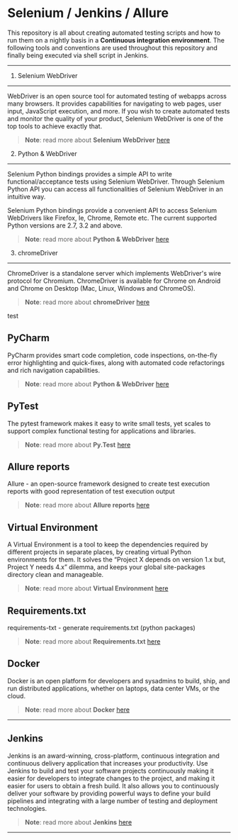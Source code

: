 Selenium / Jenkins / Allure
======================


This repository is all about creating automated testing scripts and how to run them on a nightly basis in a **Continuous integration environment**.  The following tools and conventions are used throughout this repository and finally being executed via shell script in Jenkins.

----------






1. Selenium WebDriver
-------------

WebDriver is an open source tool for automated testing of webapps across many browsers. It provides capabilities for navigating to web pages, user input, JavaScript execution, and more.  If you wish to create automated tests and monitor the quality of your product,  Selenium WebDriver is one of the top tools to achieve exactly that. 

> **Note**:  read more about **Selenium WebDriver** [here](http://www.seleniumhq.org/docs/03_webdriver.jsp)

2. Python & WebDriver
-------------

Selenium Python bindings provides a simple API to write functional/acceptance tests using Selenium WebDriver. Through Selenium Python API you can access all functionalities of Selenium WebDriver in an intuitive way.

Selenium Python bindings provide a convenient API to access Selenium WebDrivers like Firefox, Ie, Chrome, Remote etc. The current supported Python versions are 2.7, 3.2 and above. 

> **Note**:  read more about **Python & WebDriver** [here](http://selenium-python.readthedocs.io/api.html)

3. chromeDriver
-------------

ChromeDriver is a standalone server which implements WebDriver's wire protocol for Chromium. ChromeDriver is available for Chrome on Android and Chrome on Desktop (Mac, Linux, Windows and ChromeOS).  

> **Note**:  read more about **chromeDriver** [here](https://sites.google.com/a/chromium.org/chromedriver/)



test

PyCharm
-------------

PyCharm provides smart code completion, code inspections, on-the-fly error highlighting and quick-fixes, along with automated code refactorings and rich navigation capabilities.

> **Note**:  read more about **Python & WebDriver** [here](http://selenium-python.readthedocs.io/api.html)

PyTest
-------------

The pytest framework makes it easy to write small tests, yet scales to support complex functional testing for applications and libraries.

> **Note**:  read more about **Py.Test** [here](http://doc.pytest.org/en/latest/)

Allure reports
-------------

Allure - an open-source framework designed to create test execution reports with good representation of test execution output

> **Note**:  read more about **Allure reports** [here](http://allure.qatools.ru/)


Virtual Environment
-------------

A Virtual Environment is a tool to keep the dependencies required by different projects in separate places, by creating virtual Python environments for them. It solves the “Project X depends on version 1.x but, Project Y needs 4.x” dilemma, and keeps your global site-packages directory clean and manageable.

> **Note**:  read more about **Virtual Environment** [here](http://docs.python-guide.org/en/latest/dev/virtualenvs/)

Requirements.txt
-------------

requirements-txt - generate requirements.txt (python packages)

> **Note**:  read more about **Requirements.txt** [here](https://pypi.python.org/pypi/requirements-txt)


Docker
-------------

Docker is an open platform for developers and sysadmins to build, ship, and run distributed applications, whether on laptops, data center VMs, or the cloud.

> **Note**:  read more about **Docker** [here](https://www.docker.com/what-docker)

----------


Jenkins
-------------

Jenkins is an award-winning, cross-platform, continuous integration and continuous delivery application that increases your productivity. Use Jenkins to build and test your software projects continuously making it easier for developers to integrate changes to the project, and making it easier for users to obtain a fresh build. It also allows you to continuously deliver your software by providing powerful ways to define your build pipelines and integrating with a large number of testing and deployment technologies.

> **Note**:  read more about **Jenkins** [here](https://wiki.jenkins-ci.org/display/JENKINS/Meet+Jenkins)

----------

